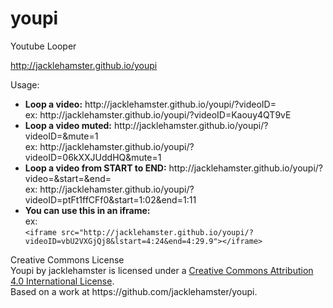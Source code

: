 youpi
=====

Youtube Looper

http://jacklehamster.github.io/youpi

Usage:
<ul>
<li>
<b>Loop a video:</b> http://jacklehamster.github.io/youpi/?videoID=<videoID><br>
ex: http://jacklehamster.github.io/youpi/?videoID=Kaouy4QT9vE
</li>

<li>
<b>Loop a video muted:</b> http://jacklehamster.github.io/youpi/?videoID=<videoID>&mute=1<br>
ex: http://jacklehamster.github.io/youpi/?videoID=06kXXJUddHQ&mute=1
</li>

<li>
<b>Loop a video from START to END:</b> http://jacklehamster.github.io/youpi/?video=<videoID>&start=<START>&end=<END><br>
ex: http://jacklehamster.github.io/youpi/?videoID=ptFt1ffCFf0&start=1:02&end=1:11
</li>

<li>
<b>You can use this in an iframe:</b><br>
ex: <br>
<code>&lt;iframe src="http://jacklehamster.github.io/youpi/?videoID=vbU2VXGjQj8&lstart=4:24&end=4:29.9"&gt;&lt;/iframe&gt;</code>
</li>

</ul>
Creative Commons License<br>
Youpi by jacklehamster is licensed under a <a href="https://creativecommons.org/licenses/by/4.0/">Creative Commons Attribution 4.0 International License</a>.<br> Based on a work at https://github.com/jacklehamster/youpi.<br>
